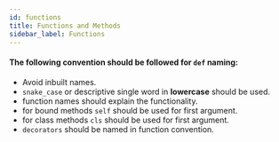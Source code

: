 ```yaml
---
id: functions
title: Functions and Methods
sidebar_label: Functions
---
```


#### The following convention should be followed for `def` naming:

* Avoid inbuilt names.
* `snake_case` or descriptive single word in **lowercase** should be used.
*  function names should explain the functionality.
* for bound methods `self` should be used for first argument.
* for class methods `cls` should be used for first argument.
* `decorators` should be named in function convention.
